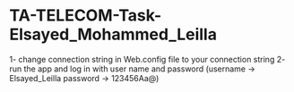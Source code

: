 # TA-TELECOM-Task-Elsayed_Mohammed_Leilla

1- change connection string in Web.config file to your connection string 
2- run the app and log in with user name and password  (username -> Elsayed_Leilla password -> 123456Aa@) 
